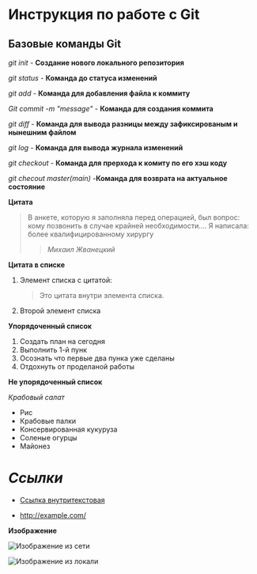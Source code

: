 # Инструкция по работе с Git

## Базовые команды Git

*git init* - **Создание нового локального репозитория**

*git status* - **Команда до статуса изменений**

*git add* - **Команда для добавления файла к коммиту**

*Git commit -m "message"* - **Команда для создания коммита**

*git diff* - **Команда для вывода разницы между зафиксированым и нынешним файлом**

*git log* - **Команда для вывода журнала изменений**

*git checkout <commit code>* - **Команда для прерхода к комиту по его хэш коду**

*git checout master(main)* -**Команда для возврата на актуальное состояние**

**Цитата** 
> В анкете, которую я заполняла перед операцией, был вопрос: кому позвонить в случае крайней необходимости.... Я написала: более квалифицированному хирургу
>> *Михаил Жванецкий*

**Цитата в списке**
1. Элемент списка с цитатой:
    > Это цитата
    > внутри элемента списка.
2. Второй элемент списка

**Упорядоченный список**
 1. Создать план на сегодня
 2. Выполнить 1-й пунк
 3. Осознать что первые два пунка уже сделаны
 4. Отдохнуть от проделаной работы

**Не упорядоченный список**

*Крабовый салат*

* Рис 
* Крабовые палки
* Консервированная кукуруза
* Соленые огурцы
* Майонез
# _**Ссылки**_

- [Ссылка внутритекстовая](http://example.com/ "Подсказка при наведении")

- <http://example.com/>

**Изображение**

![Изображение из сети](https://avatar.rf4game.com/rf4game.ru/wp-content/uploads/avatar/256/2731/2731746.jpg "Подсказка при наведении")

![Изображение из локали](123.png "Подсказка при наведении")